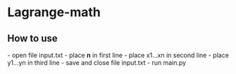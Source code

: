 # Lagrange-math

<h2>How to use</h2>
- open file input.txt
- place <b>n</b> in first line
- place x1...xn in second line
- place y1...yn in third line
- save and close file input.txt
- run main.py
